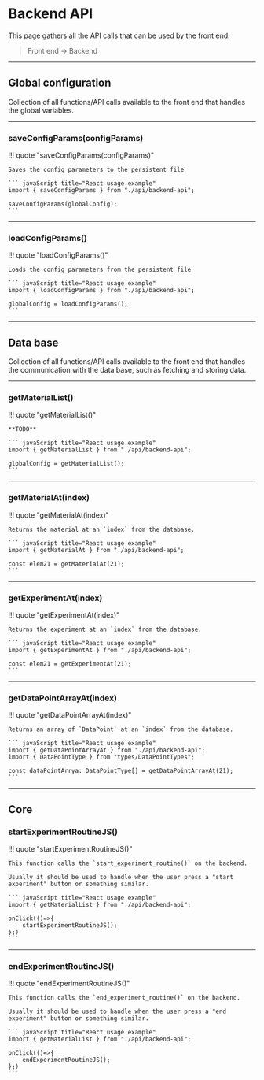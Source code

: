 <!--
 Copyright (C) 2023 Hefestus
 
 This file is part of Bolinho.
 
 Bolinho is free software: you can redistribute it and/or modify
 it under the terms of the GNU General Public License as published by
 the Free Software Foundation, either version 3 of the License, or
 (at your option) any later version.
 
 Bolinho is distributed in the hope that it will be useful,
 but WITHOUT ANY WARRANTY; without even the implied warranty of
 MERCHANTABILITY or FITNESS FOR A PARTICULAR PURPOSE.  See the
 GNU General Public License for more details.
 
 You should have received a copy of the GNU General Public License
 along with Bolinho.  If not, see <http://www.gnu.org/licenses/>.
-->
# Backend API

This page gathers all the API calls that can be used by the front end.

> Front end -> Backend

___

## Global configuration

Collection of all functions/API calls available to the front end that handles the global variables. 
___

### saveConfigParams(configParams)
!!! quote "saveConfigParams(configParams)"

    Saves the config parameters to the persistent file

    ``` javaScript title="React usage example"
    import { saveConfigParams } from "./api/backend-api";
    
    saveConfigParams(globalConfig);
    ```

___

### loadConfigParams()
!!! quote "loadConfigParams()"

    Loads the config parameters from the persistent file

    ``` javaScript title="React usage example"
    import { loadConfigParams } from "./api/backend-api";
    
    globalConfig = loadConfigParams();
    ```

___

## Data base

Collection of all functions/API calls available to the front end that handles the communication with the data base, such as fetching and storing data. 

___

### getMaterialList()
!!! quote "getMaterialList()"

    **TODO**
    
    ``` javaScript title="React usage example"
    import { getMaterialList } from "./api/backend-api";
    
    globalConfig = getMaterialList();
    ```

___

### getMaterialAt(index)
!!! quote "getMaterialAt(index)"

    Returns the material at an `index` from the database.
    
    ``` javaScript title="React usage example"
    import { getMaterialAt } from "./api/backend-api";
    
    const elem21 = getMaterialAt(21);
    ```

___

### getExperimentAt(index)
!!! quote "getExperimentAt(index)"

    Returns the experiment at an `index` from the database.
    
    ``` javaScript title="React usage example"
    import { getExperimentAt } from "./api/backend-api";
    
    const elem21 = getExperimentAt(21);
    ```

___

### getDataPointArrayAt(index)
!!! quote "getDataPointArrayAt(index)"

    Returns an array of `DataPoint` at an `index` from the database.
    
    ``` javaScript title="React usage example"
    import { getDataPointArrayAt } from "./api/backend-api";
    import { DataPointType } from "types/DataPointTypes";

    const dataPointArrya: DataPointType[] = getDataPointArrayAt(21);
    ```

___


## Core

### startExperimentRoutineJS()
!!! quote "startExperimentRoutineJS()"

    This function calls the `start_experiment_routine()` on the backend.

    Usually it should be used to handle when the user press a "start experiment" button or something similar.
    
    ``` javaScript title="React usage example"
    import { getMaterialList } from "./api/backend-api";
    
    onClick(()=>{
        startExperimentRoutineJS();
    };)
    ```

___

### endExperimentRoutineJS()
!!! quote "endExperimentRoutineJS()"

    This function calls the `end_experiment_routine()` on the backend.

    Usually it should be used to handle when the user press a "end experiment" button or something similar.
    
    ``` javaScript title="React usage example"
    import { getMaterialList } from "./api/backend-api";
    
    onClick(()=>{
        endExperimentRoutineJS();
    };)
    ```